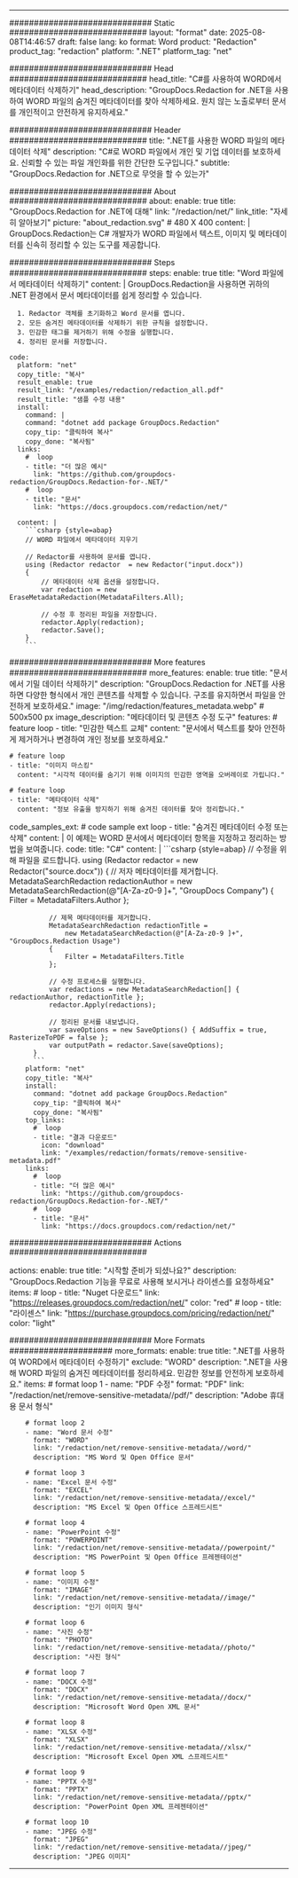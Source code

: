 
---
############################# Static ############################
layout: "format"
date:  2025-08-08T14:46:57
draft: false
lang: ko
format: Word
product: "Redaction"
product_tag: "redaction"
platform: ".NET"
platform_tag: "net"

############################# Head ############################
head_title: "C#를 사용하여 WORD에서 메타데이터 삭제하기"
head_description: "GroupDocs.Redaction for .NET을 사용하여 WORD 파일의 숨겨진 메타데이터를 찾아 삭제하세요. 원치 않는 노출로부터 문서를 개인적이고 안전하게 유지하세요."

############################# Header ############################
title: ".NET를 사용한 WORD 파일의 메타데이터 삭제" 
description: "C#로 WORD 파일에서 개인 및 기업 데이터를 보호하세요. 신뢰할 수 있는 파일 개인화를 위한 간단한 도구입니다."
subtitle: "GroupDocs.Redaction for .NET으로 무엇을 할 수 있는가" 

############################# About ############################
about:
    enable: true
    title: "GroupDocs.Redaction for .NET에 대해"
    link: "/redaction/net/"
    link_title: "자세히 알아보기"
    picture: "about_redaction.svg" # 480 X 400
    content: |
       GroupDocs.Redaction는 C# 개발자가 WORD 파일에서 텍스트, 이미지 및 메타데이터를 신속히 정리할 수 있는 도구를 제공합니다.

############################# Steps ############################
steps:
    enable: true
    title: "Word 파일에서 메타데이터 삭제하기"
    content: |
      GroupDocs.Redaction을 사용하면 귀하의 .NET 환경에서 문서 메타데이터를 쉽게 정리할 수 있습니다.
      
      1. Redactor 객체를 초기화하고 Word 문서를 엽니다.
      2. 모든 숨겨진 메타데이터를 삭제하기 위한 규칙을 설정합니다.
      3. 민감한 태그를 제거하기 위해 수정을 실행합니다.
      4. 정리된 문서를 저장합니다.
   
    code:
      platform: "net"
      copy_title: "복사"
      result_enable: true
      result_link: "/examples/redaction/redaction_all.pdf"
      result_title: "샘플 수정 내용"
      install:
        command: |
        command: "dotnet add package GroupDocs.Redaction"
        copy_tip: "클릭하여 복사"
        copy_done: "복사됨"
      links:
        #  loop
        - title: "더 많은 예시"
          link: "https://github.com/groupdocs-redaction/GroupDocs.Redaction-for-.NET/"
        #  loop
        - title: "문서"
          link: "https://docs.groupdocs.com/redaction/net/"
          
      content: |
        ```csharp {style=abap}
        // WORD 파일에서 메타데이터 지우기

        // Redactor를 사용하여 문서를 엽니다.
        using (Redactor redactor  = new Redactor("input.docx"))
        {
            // 메타데이터 삭제 옵션을 설정합니다.
            var redaction = new EraseMetadataRedaction(MetadataFilters.All);
            
            // 수정 후 정리된 파일을 저장합니다.
            redactor.Apply(redaction);
            redactor.Save();
        }
        ```            


############################# More features ############################
more_features:
  enable: true
  title: "문서에서 기밀 데이터 삭제하기"
  description: "GroupDocs.Redaction for .NET를 사용하면 다양한 형식에서 개인 콘텐츠를 삭제할 수 있습니다. 구조를 유지하면서 파일을 안전하게 보호하세요."
  image: "/img/redaction/features_metadata.webp" # 500x500 px
  image_description: "메타데이터 및 콘텐츠 수정 도구"
  features:
    # feature loop
    - title: "민감한 텍스트 교체"
      content: "문서에서 텍스트를 찾아 안전하게 제거하거나 변경하여 개인 정보를 보호하세요."

    # feature loop
    - title: "이미지 마스킹"
      content: "시각적 데이터를 숨기기 위해 이미지의 민감한 영역을 오버레이로 가립니다."

    # feature loop
    - title: "메타데이터 삭제"
      content: "정보 유출을 방지하기 위해 숨겨진 데이터를 찾아 정리합니다."
      
  code_samples_ext:
    # code sample ext loop
    - title: "숨겨진 메타데이터 수정 또는 삭제"
      content: |
        이 예제는 WORD 문서에서 메타데이터 항목을 지정하고 정리하는 방법을 보여줍니다.
      code:
        title: "C#"
        content: |
          ```csharp {style=abap}
          //  수정을 위해 파일을 로드합니다.
          using (Redactor redactor  = new Redactor("source.docx"))
          {
              // 저자 메타데이터를 제거합니다.
              MetadataSearchRedaction redactionAuthor = 
                  new MetadataSearchRedaction(@"[A-Za-z0-9 ]+", "GroupDocs Company")
              {
                  Filter = MetadataFilters.Author
              };

              // 제목 메타데이터를 제거합니다.
              MetadataSearchRedaction redactionTitle = 
                  new MetadataSearchRedaction(@"[A-Za-z0-9 ]+", "GroupDocs.Redaction Usage")
              {
                  Filter = MetadataFilters.Title
              };

              // 수정 프로세스를 실행합니다.
              var redactions = new MetadataSearchRedaction[] { redactionAuthor, redactionTitle };
              redactor.Apply(redactions);

              // 정리된 문서를 내보냅니다.
              var saveOptions = new SaveOptions() { AddSuffix = true, RasterizeToPDF = false };
              var outputPath = redactor.Save(saveOptions);
          }
          ```
        platform: "net"
        copy_title: "복사"
        install:
          command: "dotnet add package GroupDocs.Redaction"
          copy_tip: "클릭하여 복사"
          copy_done: "복사됨"
        top_links:
          #  loop
          - title: "결과 다운로드"
            icon: "download"
            link: "/examples/redaction/formats/remove-sensitive-metadata.pdf"
        links:
          #  loop
          - title: "더 많은 예시"
            link: "https://github.com/groupdocs-redaction/GroupDocs.Redaction-for-.NET/"
          #  loop
          - title: "문서"
            link: "https://docs.groupdocs.com/redaction/net/"


############################# Actions ############################

actions:
  enable: true
  title: "시작할 준비가 되셨나요?"
  description: "GroupDocs.Redaction 기능을 무료로 사용해 보시거나 라이센스를 요청하세요"
  items:
    #  loop
    - title: "Nuget 다운로드"
      link: "https://releases.groupdocs.com/redaction/net/"
      color: "red"
        #  loop
    - title: "라이센스"
      link: "https://purchase.groupdocs.com/pricing/redaction/net/"
      color: "light"


############################# More Formats #####################
more_formats:
    enable: true
    title: ".NET를 사용하여 WORD에서 메타데이터 수정하기"
    exclude: "WORD"
    description: ".NET을 사용해 WORD 파일의 숨겨진 메타데이터를 정리하세요. 민감한 정보를 안전하게 보호하세요."
    items: 
        # format loop 1
        - name: "PDF 수정"
          format: "PDF"
          link: "/redaction/net/remove-sensitive-metadata//pdf/"
          description: "Adobe 휴대용 문서 형식"

        # format loop 2
        - name: "Word 문서 수정"
          format: "WORD"
          link: "/redaction/net/remove-sensitive-metadata//word/"
          description: "MS Word 및 Open Office 문서"
          
        # format loop 3
        - name: "Excel 문서 수정"
          format: "EXCEL"
          link: "/redaction/net/remove-sensitive-metadata//excel/"
          description: "MS Excel 및 Open Office 스프레드시트"

        # format loop 4
        - name: "PowerPoint 수정"
          format: "POWERPOINT"
          link: "/redaction/net/remove-sensitive-metadata//powerpoint/"
          description: "MS PowerPoint 및 Open Office 프레젠테이션"

        # format loop 5
        - name: "이미지 수정"
          format: "IMAGE"
          link: "/redaction/net/remove-sensitive-metadata//image/"
          description: "인기 이미지 형식"

        # format loop 6
        - name: "사진 수정"
          format: "PHOTO"
          link: "/redaction/net/remove-sensitive-metadata//photo/"
          description: "사진 형식"

        # format loop 7
        - name: "DOCX 수정"
          format: "DOCX"
          link: "/redaction/net/remove-sensitive-metadata//docx/"
          description: "Microsoft Word Open XML 문서"
          
        # format loop 8
        - name: "XLSX 수정"
          format: "XLSX"
          link: "/redaction/net/remove-sensitive-metadata//xlsx/"
          description: "Microsoft Excel Open XML 스프레드시트"
          
        # format loop 9
        - name: "PPTX 수정"
          format: "PPTX"
          link: "/redaction/net/remove-sensitive-metadata//pptx/"
          description: "PowerPoint Open XML 프레젠테이션"

        # format loop 10
        - name: "JPEG 수정"
          format: "JPEG"
          link: "/redaction/net/remove-sensitive-metadata//jpeg/"
          description: "JPEG 이미지"


---